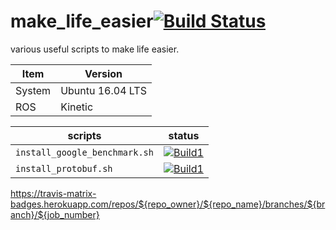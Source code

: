 # make_life_easier[![Build Status](https://travis-ci.com/yuzhangbit/make_life_easier.svg?branch=master)](https://travis-ci.com/yuzhangbit/make_life_easier)
various useful scripts to make life easier.

| Item | Version  |  
| ------ | ------ |  
| System | Ubuntu 16.04 LTS |  
| ROS    | Kinetic     |  




| scripts | status  |  
| ------ | ------ |  
| `install_google_benchmark.sh` | [![Build1][1]][5] |  
| `install_protobuf.sh`    | [![Build1][2]][5]  |  


https://travis-matrix-badges.herokuapp.com/repos/${repo_owner}/${repo_name}/branches/${branch}/${job_number}


[1]: https://travis-matrix-badges.herokuapp.com/repos/yuzhangbit/make_life_easier/branches/master/1
[2]: https://travis-matrix-badges.herokuapp.com/repos/yuzhangbit/make_life_easier/branches/master/2
[3]: https://travis-matrix-badges.herokuapp.com/repos/yuzhangbit/make_life_easier/branches/master/3
[4]: https://travis-matrix-badges.herokuapp.com/repos/yuzhangbit/make_life_easier/branches/master/4
[5]: https://travis-ci.org/yuzhangbit/make_life_easier
